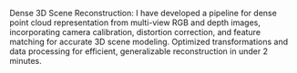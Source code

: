 Dense 3D Scene Reconstruction:
I have developed a pipeline for dense point cloud representation from multi-view RGB and depth images, incorporating camera calibration, distortion correction, and feature matching for accurate 3D scene modeling. Optimized transformations and data processing for efficient, generalizable reconstruction in under 2 minutes.
